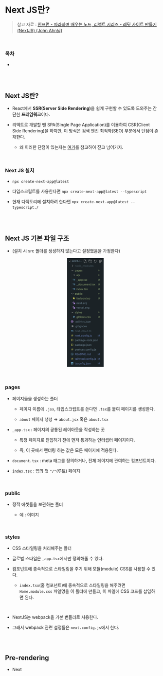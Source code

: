 # Next JS란?

> 참고 자료 : <a href="https://www.inflearn.com/course/lecture?courseSlug=%EB%94%B0%EB%9D%BC%ED%95%98%EB%8A%94-%EB%A0%88%EB%94%A7&unitId=123111&tab=curriculum">인프런 - 따라하며 배우는 노드, 리액트 시리즈 - 레딧 사이트 만들기(NextJS) (John Ahn님)</a>

<br/>

### 목차

- <a href=""></a>

<br/><br/>

## Next JS란?

- React에서 <strong>SSR(Server Side Rendering)</strong>을 쉽게 구현할 수 있도록 도와주는 간단한 **프레임워크**이다.

- 리엑트로 개발할 땐 SPA(Single Page Application)를 이용하여 CSR(Client Side Rendering)을 하지만, 이 방식은 검색 엔진 최적화(SEO) 부분에서 단점이 존재한다.

  - 왜 이러한 단점이 있는지는 <a href="https://github.com/SangYoonLee1231/TIL/blob/main/NextJS/ssr_vs_csr.md">여기</a>를 참고하여 짚고 넘어가자.

<br/>

### Next JS 설치

- `npx create-next-app@latest`

- 타입스크립트를 사용한다면 `npx create-next-app@latest --typescript`

- 현재 디렉토리에 설치하려 한다면 `npx create-next-app@latest --typescript./`

<br/><br/>

## Next JS 기본 파일 구조

- (설치 시 src 폴더를 생성하지 않는다고 설정했음을 가정한다)

  <div align="center">

    <img src="img/nextjs-file-structure.png" width="120">

  </div>

<br/>

### pages

- 페이지들을 생성하는 폴더

  - 페이지 이름에 `.jsx`, 타입스크립트를 쓴다면 `.tsx`를 붙여 페이지를 생성한다.

  - `about` 페이지 생성 → `about.jsx` 혹은 `about.tsx`

- `_app.tsx` : 페이지의 공통된 레이아웃을 작성하는 곳

  - 특정 페이지로 진입하기 전에 먼저 통과하는 인터셉터 페이지이다.

  - 즉, 이 곳에서 렌더링 하는 값은 모든 페이지에 적용된다.

- `document.tsx` : meta 태그를 정의하거나, 전체 페이지에 관여하는 컴포넌트이다.

- `index.tsx` : 앱의 첫 `"/"`(루트) 페이지

<br/>

### public

- 정적 에셋들을 보관하는 폴더

  - 예 : 이미지

<br/>

### styles

- CSS 스타일링을 처리해주는 폴더

- 글로벌 스타일은 `_app.tsx`에서만 정의해줄 수 있다.

- 컴포넌트에 종속적으로 스타일링을 주기 위해 모듈(module) CSS를 사용할 수 있다.

  - `index.tsx`(홈 컴포넌트)에 종속적으로 스타일링을 해주려면 `Home.module.css` 파일명을 이 폴더에 만들고, 이 파일에 CSS 코드를 삽입하면 된다.

<br/>

- NextJS는 webpack을 기본 번들러로 사용한다.

- 그래서 webpack 관련 설정들은 `next.config.js`에서 한다.

<br/><br/>

## Pre-rendering

- Next
